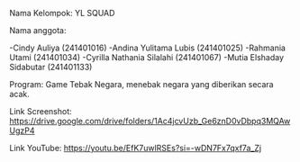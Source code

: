 
Nama Kelompok: YL SQUAD

Nama anggota:

  -Cindy Auliya                (241401016)
  -Andina Yulitama Lubis       (241401025)
  -Rahmania Utami              (241401034)
  -Cyrilla Nathania Silalahi   (241401067)
  -Mutia Elshaday Sidabutar    (241401133)

Program: Game Tebak Negara, menebak negara yang diberikan secara acak.

Link Screenshot: https://drive.google.com/drive/folders/1Ac4jcvUzb_Ge6znD0vDbpq3MQAwUgzP4

Link YouTube: https://youtu.be/EfK7uwlRSEs?si=-wDN7Fx7qxf7a_Zj
